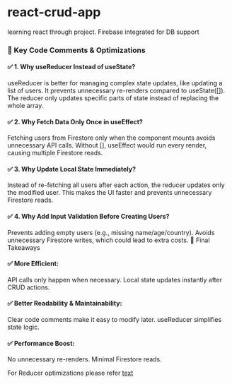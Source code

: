 # react-crud-app

learning react through project. Firebase integrated for DB support

### 📝 Key Code Comments & Optimizations

#### ✅ 1. Why useReducer Instead of useState?

useReducer is better for managing complex state updates, like updating a list of users.
It prevents unnecessary re-renders compared to useState([]).
The reducer only updates specific parts of state instead of replacing the whole array.

#### ✅ 2. Why Fetch Data Only Once in useEffect?

Fetching users from Firestore only when the component mounts avoids unnecessary API calls.
Without [], useEffect would run every render, causing multiple Firestore reads.

#### ✅ 3. Why Update Local State Immediately?

Instead of re-fetching all users after each action, the reducer updates only the modified user.
This makes the UI faster and prevents unnecessary Firestore reads.

#### ✅ 4. Why Add Input Validation Before Creating Users?

Prevents adding empty users (e.g., missing name/age/country).
Avoids unnecessary Firestore writes, which could lead to extra costs.
🚀 Final Takeaways

#### ✅ More Efficient:

API calls only happen when necessary.
Local state updates instantly after CRUD actions.

#### ✅ Better Readability & Maintainability:

Clear code comments make it easy to modify later.
useReducer simplifies state logic.

#### ✅ Performance Boost:

No unnecessary re-renders.
Minimal Firestore reads.

For Reducer optimizations please refer [text](Reducer-optimization-Notes.md)
